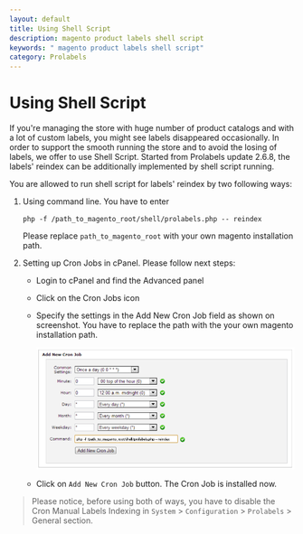 ```yaml
---
layout: default
title: Using Shell Script
description: magento product labels shell script
keywords: " magento product labels shell script"
category: Prolabels
---
```


# Using Shell Script

If you're managing the store with huge number of product catalogs and with a
lot of custom labels, you might see labels disappeared occasionally. In order
to support the smooth running the store and to avoid the losing of labels, we
offer to use Shell Script. Started from Prolabels update 2.6.8, the labels'
reindex can be additionally implemented by shell script running.

You are allowed to run shell script for labels' reindex by two following ways:

 1. Using command line. You have to enter

    ```
    php -f /path_to_magento_root/shell/prolabels.php -- reindex
    ```

    Please replace `path_to_magento_root` with your own magento installation
    path.

 2. Setting up Cron Jobs in cPanel. Please follow next steps:

     -  Login to cPanel and find the Advanced panel
     -  Click on the Cron Jobs icon
     -  Specify the settings in the Add New Cron Job field as shown on
        screenshot. You have to replace the path with the your own magento
        installation path.

        ![cPanel cron setting](/images/m1/extensions/prolabels/cpanel-cron.png)

     -  Click on `Add New Cron Job` button. The Cron Job is installed now.

> Please notice, before using both of ways, you have to disable the Cron
> Manual Labels Indexing in `System` > `Configuration` > `Prolabels` > General
> section.
